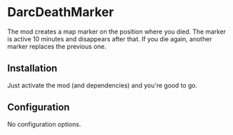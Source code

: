 # DarcDeathMarker
The mod creates a map marker on the position where you died. The marker is active 10 minutes and disappears after that. If you die again, another marker replaces the previous one.

## Installation
Just activate the mod (and dependencies) and you're good to go.

## Configuration
No configuration options.
